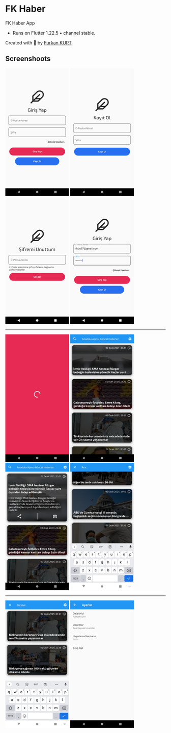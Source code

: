 # FK Haber

FK Haber App
- Runs on Flutter 1.22.5 • channel stable.

Created with 💙 by [Furkan KURT](https://www.furkankurt.com.tr)


## Screenshoots

<p align="left">
  <img src="/screenshoots/1.png?raw=true" width="200" height="400">
  <img src="/screenshoots/2.png?raw=true" width="200" height="400">
  <img src="/screenshoots/3.png?raw=true" width="200" height="400">
  <img src="/screenshoots/4.png?raw=true" width="200" height="400">
</p>

------------

<p align="left">
  <img src="/screenshoots/5.png?raw=true" width="200" height="400">
  <img src="/screenshoots/6.png?raw=true" width="200" height="400">
  <img src="/screenshoots/7.png?raw=true" width="200" height="400">
  <img src="/screenshoots/8.png?raw=true" width="200" height="400">
</p>

------------

<p align="left">
  <img src="/screenshoots/9.png?raw=true" width="200" height="400">
  <img src="/screenshoots/10.png?raw=true" width="200" height="400">
</p>
